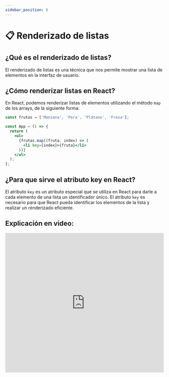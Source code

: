 ```yaml
---
sidebar_position: 6
---
```


# 📋 Renderizado de listas

## ¿Qué es el renderizado de listas?

El renderizado de listas es una técnica que nos permite mostrar una lista de elementos en la interfaz de usuario. 

## ¿Cómo renderizar listas en React?

En React, podemos renderizar listas de elementos utilizando el método `map` de los arrays, de la siguiente forma:

```jsx
const frutas = ['Manzana', 'Pera', 'Plátano', 'Fresa'];

const App = () => {
  return (
    <ul>
      {frutas.map((fruta, index) => (
        <li key={index}>{fruta}</li>
      ))}
    </ul>
  );
};
```

## ¿Para que sirve el atributo key en React?

El atributo `key` es un atributo especial que se utiliza en React para darle a cada elemento de una lista un identificador único. El atributo `key` es necesario para que React pueda identificar los elementos de la lista y realizar un renderizado eficiente.

## Explicación en video:

<iframe width="100%" height="444"src="https://www.youtube.com/embed/2SR0cH0Qcno?si=y1aKoM79IsodSBoR" title="YouTube video player" frameborder="0" allow="accelerometer; autoplay; clipboard-write; encrypted-media; gyroscope; picture-in-picture; web-share" allowfullscreen></iframe>
